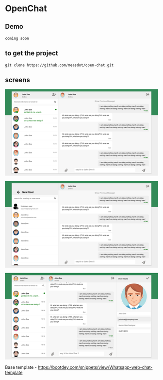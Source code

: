 # OpenChat

## Demo

`coming soon`

## to get the project

```
git clone https://github.com/measdot/open-chat.git
```

## screens

![CHAT SCREEN](screens/chat.png)

![CHAT WITH ADD NEW USER SCREEN](screens/chat_with_add_new_user_screen.png)

![CHAT WITH PROFILE](screens/chat_with_profile.png)

Base template - https://bootdey.com/snippets/view/Whatsapp-web-chat-template
